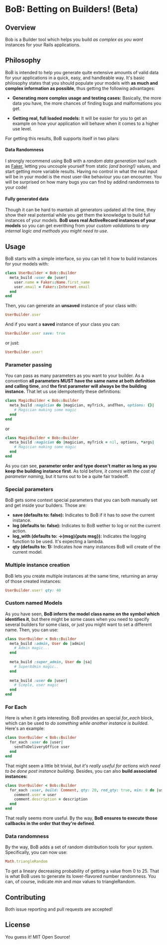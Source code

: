 # BoB: Betting on Builders! (Beta)

## Overview

Bob is a Builder tool which helps you build *as complex as you want* instances for your Rails applications. 

## Philosophy

BoB is intended to help you generate quite extensive amounts of valid data for your applications in a quick, easy, and handleable way. It's basic philosophy states that you should populate your models with **as much and complex information as possible**, thus getting the following advantages:

- **Generating more complex usage and testing cases:** Basically, the more data you have, the more chances of finding bugs and malformations you get.

- **Getting real, full loaded models:** It will be easier for you to get an example on how your application will behave when it comes to a higher use level.

For getting this results, BoB supports itself in two pilars:

#### Data Randomness

I strongly recommend using BoB with a *random data generation tool* such as [Faker](https://github.com/stympy/faker), letting you uncouple yourself from static *(and boring!)* values, and start getting more variable results. Having no control in what the real input will be in your model is the most user-like behaviour you can encounter. You will be surprised on how many bugs you can find by addind randomness to your code!

#### Fully generated data

Though it can be hard to mantain all generators updated all the time, they show their real potential while you get them the knowledge to build full instances of your models. **BoB uses real ActiveRecord instances of your models** so you can get everithing from your *custom validations* to *any internal logic and methods you might need to use*.

## Usage

BoB starts with a simple interface, so you can tell it how to build instances for your models with:

```ruby
class UserBuilder < Bob::Builder
  meta_build :user do |user|
    user.name = Faker::Name.first_name
    user.email = Faker::Internet.email
  end
end
```

Then, you can generate an **unsaved** instance of your class with:
```ruby
UserBuilder.user
```

And if you want a **saved** instance of your class you can:
```ruby
UserBuilder.user save: true
```
or just:
```ruby
UserBuilder.user!
```

### Parameter passing

You can pass as many parameters as you want to your builder. As a convention **all parameters MUST have the same name at both definition and calling time**, and **the first parameter will always be the building instance.** That let us use idempotently these definitions:

```ruby
class MagicBuilder < Bob::Builder
  meta_build :magician do |magician, myTrick, andThen, options: {}|
    # Magician making some magic
  end
end
```

or

```ruby
class MagicBuilder < Bob::Builder
  meta_build :magician do |magician, myTrick = nil, options, *args|
    # Magician making some magic
  end
end
```

As you can see, **parameter order and type doesn't matter as long as you keep the building instance first**. As told before, *it comes with the cost of parameter naming*, but it turns out to be a quite fair tradeoff.

### Special parameters

BoB gets some context special parameters that you can both manually set and get inside your builders. Those are:

- **save (defaults to: false):** Indicates to BoB if it has to *save* the current instance.
- **log (defaults to: false):** Indicates to BoB wether to log or not the current action.
- **log_with (defaults to: ->(msg){puts msg}):** Indicates the logging function to be used. It's expecting a lambda.
- **qty (defaults to: 1):** Indicates how many instances BoB will create of the current model.

### Multiple instance creation

BoB lets you create multiple instances at the same time, returning an array of those created instances:

```ruby
UserBuilder.user! qty: 40
```

### Custom named Models

As you have seen, **BoB inferrs the model class name on the symbol which identifies it**, but there might be some cases when you need to specify several builders for some class, or just you might want to set a different name. Then, you can use:

```ruby
class UserBuilder < Bob::Builder
  meta_build :admin, User do |admin|
    # Admin magic...
  end
  
  meta_build :super_admin, User do |sa|
    # SuperAdmin magic..
  end
  
  meta_build :user do |user|
    # Simple, user magic
  end
end
```

### For Each

Here is when it gets interesting. BoB provides an special *for_each* block, which can be used to *do something while another instance is builded*. Here's an example:

```ruby
class UserBuilder < Bob::Builder
  for_each :user do |user|
    sendToDeliveryOffice user
  end
end
```
That might seem a little bit trivial, *but it's really useful for actions wich need to be done post instance building*. Besides, you can also **build associated instances:**

```ruby
class UserBuilder < Bob::Builder
  for_each :user, build: Comment, qty: 20, rnd_qty: true, min: 0 do |user, comment, description: ''|
    comment.user = user
    comment.description = description
  end
end
```

That really seems more useful. By the way, **BoB ensures to execute those callbacks in the order that they're defined**.

### Data randomness

By the way, BoB adds a set of random distribution tools for your system. Specifically, you can now use:

```ruby
Math.triangleRandom
```

To get a lineary decreasing probability of getting a value from 0 to 25. That is what BoB uses to generate its lower-flavored number randomness. You can, of course, indicate *min* and *max* values to triangleRandom.


## Contributing

Both issue reporting and pull requests are accepted!

## License

You guess it! MIT Open Source!
